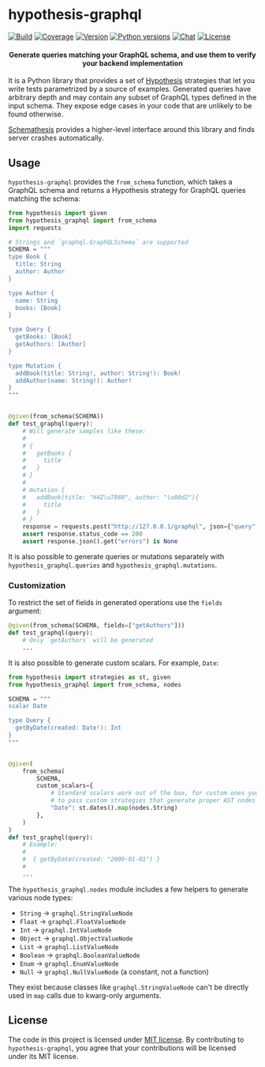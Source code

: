 # hypothesis-graphql

[![Build](https://github.com/Stranger6667/hypothesis-graphql/workflows/build/badge.svg)](https://github.com/Stranger6667/hypothesis-graphql/actions)
[![Coverage](https://codecov.io/gh/Stranger6667/hypothesis-graphql/branch/master/graph/badge.svg)](https://codecov.io/gh/Stranger6667/hypothesis-graphql/branch/master)
[![Version](https://img.shields.io/pypi/v/hypothesis-graphql.svg)](https://pypi.org/project/hypothesis-graphql/)
[![Python versions](https://img.shields.io/pypi/pyversions/hypothesis-graphql.svg)](https://pypi.org/project/hypothesis-graphql/)
[![Chat](https://img.shields.io/discord/938139740912369755)](https://discord.gg/VnxfdFmBUp)
[![License](https://img.shields.io/pypi/l/hypothesis-graphql.svg)](https://opensource.org/licenses/MIT)

<h4 align="center">
Generate queries matching your GraphQL schema, and use them to verify your backend implementation
</h4>

It is a Python library that provides a set of [Hypothesis](https://github.com/HypothesisWorks/hypothesis/tree/master/hypothesis-python) strategies that
let you write tests parametrized by a source of examples.
Generated queries have arbitrary depth and may contain any subset of GraphQL types defined in the input schema.
They expose edge cases in your code that are unlikely to be found otherwise.

[Schemathesis](https://github.com/schemathesis/schemathesis) provides a higher-level interface around this library and finds server crashes automatically.

## Usage

`hypothesis-graphql` provides the `from_schema` function, which takes a GraphQL schema and returns a Hypothesis strategy for
GraphQL queries matching the schema:

```python
from hypothesis import given
from hypothesis_graphql import from_schema
import requests

# Strings and `graphql.GraphQLSchema` are supported
SCHEMA = """
type Book {
  title: String
  author: Author
}

type Author {
  name: String
  books: [Book]
}

type Query {
  getBooks: [Book]
  getAuthors: [Author]
}

type Mutation {
  addBook(title: String!, author: String!): Book!
  addAuthor(name: String!): Author!
}
"""


@given(from_schema(SCHEMA))
def test_graphql(query):
    # Will generate samples like these:
    #
    # {
    #   getBooks {
    #     title
    #   }
    # }
    #
    # mutation {
    #   addBook(title: "H4Z\u7869", author: "\u00d2"){
    #     title
    #   }
    # }
    response = requests.post("http://127.0.0.1/graphql", json={"query": query})
    assert response.status_code == 200
    assert response.json().get("errors") is None
```

It is also possible to generate queries or mutations separately with `hypothesis_graphql.queries` and `hypothesis_graphql.mutations`.

### Customization

To restrict the set of fields in generated operations use the `fields` argument:

```python
@given(from_schema(SCHEMA, fields=["getAuthors"]))
def test_graphql(query):
    # Only `getAuthors` will be generated
    ...
```

It is also possible to generate custom scalars. For example, `Date`:

```python
from hypothesis import strategies as st, given
from hypothesis_graphql import from_schema, nodes

SCHEMA = """
scalar Date

type Query {
  getByDate(created: Date!): Int
}
"""


@given(
    from_schema(
        SCHEMA,
        custom_scalars={
            # Standard scalars work out of the box, for custom ones you need
            # to pass custom strategies that generate proper AST nodes
            "Date": st.dates().map(nodes.String)
        },
    )
)
def test_graphql(query):
    # Example:
    #
    #  { getByDate(created: "2000-01-01") }
    #
    ...
```

The `hypothesis_graphql.nodes` module includes a few helpers to generate various node types:

- `String` -> `graphql.StringValueNode`
- `Float` -> `graphql.FloatValueNode`
- `Int` -> `graphql.IntValueNode`
- `Object` -> `graphql.ObjectValueNode`
- `List` -> `graphql.ListValueNode`
- `Boolean` -> `graphql.BooleanValueNode`
- `Enum` -> `graphql.EnumValueNode`
- `Null` -> `graphql.NullValueNode` (a constant, not a function)

They exist because classes like `graphql.StringValueNode` can't be directly used in `map` calls due to kwarg-only arguments.

## License

The code in this project is licensed under [MIT license](https://opensource.org/licenses/MIT).
By contributing to `hypothesis-graphql`, you agree that your contributions will be licensed under its MIT license.
